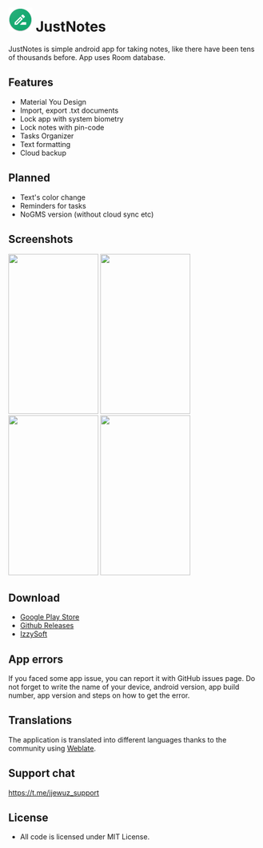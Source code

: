 # ![App logo](app/src/main/res/mipmap-mdpi/ic_launcher.png) JustNotes


JustNotes is simple android app for taking notes, like there have been tens of thousands before. App uses Room database.

## Features
 - Material You Design
 - Import, export .txt documents
 - Lock app with system biometry
 - Lock notes with pin-code
 - Tasks Organizer 
 - Text formatting
 - Cloud backup

## Planned
 - Text's color change
 - Reminders for tasks
 - NoGMS version (without cloud sync etc)

## Screenshots
<img src="https://github.com/jjewuz/JustNotes/assets/53698992/614337f7-5fdd-4c44-a60d-ef3f8cf6b157" width="180" height="320" />
<img src="https://github.com/jjewuz/JustNotes/assets/53698992/9925b2e3-e2b7-410b-8368-9498ee20c306" width="180" height="320" />
<img src="https://github.com/jjewuz/JustNotes/assets/53698992/b384527e-d492-435d-9448-aa2768e44945" width="180" height="320" />
<img src="https://github.com/jjewuz/JustNotes/assets/53698992/3eef03af-a0fb-4b6c-af95-608a68ce5b55" width="180" height="320" />

## Download
 - [Google Play Store](https://play.google.com/store/apps/details?id=com.jjewuz.justnotes)
 - [Github Releases](https://github.com/jjewuz/JustNotes/releases)
- [IzzySoft](https://apt.izzysoft.de/fdroid/index/apk/com.jjewuz.justnotes/)

## App errors
If you faced some app issue, you can report it with GitHub issues page. Do not forget to write the name of your device, android version, app build number, app version and steps on how to get the error.

## Translations
The application is translated into different languages thanks to the community using [Weblate](https://hosted.weblate.org/).

## Support chat

https://t.me/jjewuz_support

## License
- All code is licensed under MIT License.
